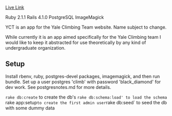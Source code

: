 [Live Link](https://yct.herokuapp.com)

Ruby 2.1.1
Rails 4.1.0
PostgreSQL
ImageMagick

YCT is an app for the Yale Climbing Team website. Name subject to change.

While currently it is an app aimed specifically for the Yale Climbing team I would like to keep it abstracted for use theoretically by any kind of undergraduate organization.

## Setup

Install rbenv, ruby, postgres-devel packages, imagemagick, and then run bundle. Set up a user postgres 'climb' with password 'black_diamond' for dev work. See postgresnotes.md for more details.

`rake db:create` to create the db's
`rake db:schema:load' to load the schema
`rake app:setup` to create the first admin user
`rake db:seed` to seed the db with some dummy data
